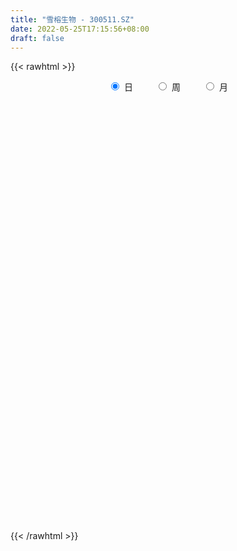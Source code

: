 ```yaml
---
title: "雪榕生物 - 300511.SZ"
date: 2022-05-25T17:15:56+08:00
draft: false
---
```

{{< rawhtml >}}
    <div style="text-align: center">
        <label style="padding: 1rem;"><input style="margin-right: .5rem" type="radio" name="period" value="D" checked onclick="period_change(this)">日</label>
        <label style="padding: 1rem;"><input style="margin-right: .5rem" type="radio" name="period" value="W" onclick="period_change(this)">周</label>
        <label style="padding: 1rem;"><input style="margin-right: .5rem" type="radio" name="period" value="M" onclick="period_change(this)">月</label>
    </div>
    <div id="chart" style="height: 700px;"></div> 
    <script type="text/javascript">
        const D_v = [52337.02,50237.15,37976.59,44105.05,48183.0,91021.62,56270.04,50397.91,55026.32,52101.55,56807.68,42021.41,59966.57,47450.3,45475.47,121445.11,72279.64,46124.0,41350.64,119183.31,88442.79,115223.0,77424.42,81793.3,76976.59,114224.34,169568.9,143324.99,143566.6,100910.47,79691.51,151048.76,86563.44,61925.25,66791.59,56561.8,109173.75,76303.4,60794.89,41302.2,80611.45,168809.55,104463.49,280305.01,155764.89,231753.25,392943.14,343213.12,231057.03,154449.56,175449.42,215106.99,144795.29,91405.45,91429.14,91650.28,351792.49,144865.39,103583.83,100974.8,97879.5,126583.24,91226.6,120146.3,159787.6,432576.89,272882.34,184218.5,126060.8,100866.43,78853.87,89069.6,71486.83,101091.0,67487.87,121343.49,80609.3,71752.02,50820.68,119607.05,84742.23,64985.0,168817.7,167848.0,98514.15,75879.36,81253.44,53378.8,143262.3,135442.17,66050.2,89398.7,73945.43,69590.65,61845.95,50709.11,45863.32,161149.28,209681.33,131651.74,96053.96,64115.15,160103.49,105502.4,116628.65,71877.2,69731.7,63117.65,247404.85,145472.75,131376.05,135578.92,163453.27,186501.8,229728.95,319893.88,370454.08,218494.8,186857.35,165157.24,142527.35,136182.25,124388.95,158692.09,120150.5,90552.47,144576.44,78513.25,93270.04,108899.87,78998.01,85967.89,82043.5,87325.1,81873.4,69742.25,79411.39,41191.35,61521.7,40797.6,41831.65,79365.2,117081.95,69969.27,77482.04,64727.15,94254.89,283208.64,212677.29,139303.24,132384.7,148859.9,167330.5,164919.76,124432.65,114529.89,156325.25,86638.79,229103.77,305324.61,320240.43,236280.56,153918.71,297615.9,779613.52,595755.67,423946.59,372591.3,426921.8,210145.46,224229.0,152077.8,101393.2,262967.05,94788.69,90311.86,86874.75,69801.15,92676.85,97233.24,75471.78,101868.75,60715.85,83161.24,56642.45,73461.25,59890.05,107588.43,81659.0,98223.41,135690.95,71035.7,64750.3,70504.45,134549.78,84451.7,87719.94,89473.85,115909.9,110496.95,81986.12,101397.95,79595.27,99162.25,85979.6,74522.75,248680.76,356807.7,239466.9,137625.9,99340.76,164837.9,120725.53,324627.28,214015.73,163363.37,178017.55,182155.35,146765.42,111727.8,317744.75,216799.9,232959.84,309408.63,239467.78,357927.95,342467.8,386340.88,317728.95,262374.2,202306.75,131460.35,186450.77,143966.0,105448.94,98058.4,101684.13,183606.7,159068.27,121143.95,91070.65,68399.05,175207.04,119706.35,79776.0,102136.15,85482.2,110465.25,110916.23,70596.64]
const D_histogram = [0.0,0.0025527066,-0.0010923548,-0.0014085441,-0.0111056548,-0.0006218293,0.0079229679,0.011595546,0.0177389503,0.0206013059,0.0173811,0.0104776558,0.0143671713,0.0113831549,0.0074123076,0.0202449673,0.0167256459,0.0158671197,0.0141324629,-0.0097906184,-0.036133746,-0.0778466445,-0.1013018649,-0.1201493737,-0.1195307567,-0.1103002031,-0.0799499228,-0.0543635895,-0.0227697519,-0.0107128369,0.0018927961,0.0192826459,0.0214848272,0.0165559683,0.0086545095,0.0031134246,0.0152895689,0.0104557923,-0.0009808498,-0.0063816271,-0.0083397554,0.0104886809,0.017722274,0.0447104499,0.0557603278,0.0784502298,0.1172784534,0.1256285252,0.1001115384,0.0838329289,0.0529472058,-0.0047408692,-0.0730023462,-0.105855662,-0.11391416,-0.1025587903,-0.147043423,-0.1638717838,-0.1653009449,-0.1610937492,-0.1468254108,-0.1221970316,-0.0984694945,-0.0807932291,-0.0497833126,0.0231714684,0.039405352,0.047864805,0.0438789004,0.0341159555,0.0332914623,0.0380367608,0.0370031741,0.0240210423,0.0201300059,-0.0021555261,-0.0150137384,-0.0142348784,-0.0119368935,0.0039835245,0.0141968565,0.0240944001,0.0466219614,0.0611005176,0.0651686266,0.0674552926,0.0594172967,0.0541284165,0.0583746308,0.0433527275,0.0265152544,0.0285073308,0.01979582,0.0149978873,0.0045739456,-0.0101166075,-0.014562873,0.0112905905,0.0381617297,0.0488588811,0.0474700154,0.0429377178,0.0321076681,0.0261211551,0.0336355907,0.0319108086,0.023774572,0.0132684412,0.033068069,0.0330970396,0.0264007815,0.0093983701,0.0193531438,0.0341510239,0.0517690795,0.0828767395,0.1174289312,0.1156850929,0.0948484112,0.0763225292,0.0670621575,0.0435201715,0.0185434312,0.0188233615,0.0061581581,-0.0075891426,-0.0353166137,-0.0485745654,-0.0621684139,-0.0732039597,-0.0723180132,-0.0651178749,-0.0675908593,-0.0771194317,-0.0699733833,-0.0551438363,-0.0501900126,-0.0432750992,-0.0468820507,-0.0421099045,-0.0347927957,-0.0204412388,-0.0030245456,0.005834548,0.0139576105,0.0135035868,0.0134102246,0.0275571337,0.0294035039,0.0303962713,0.0326472252,0.0291126113,0.0278142421,0.0355802957,0.032585134,0.0152696746,0.0153784977,0.0123278823,0.025935935,0.0377256688,0.0540534602,0.0339558913,0.0290180127,0.0382418845,0.1112927432,0.1277304027,0.1234856089,0.1081330546,0.0500006518,0.012022292,-0.0343347761,-0.0745006133,-0.1027669555,-0.1614258815,-0.1852754155,-0.2047798842,-0.1945446932,-0.1766114015,-0.1454561761,-0.1117826197,-0.0818701303,-0.0748417674,-0.0638474682,-0.0514363915,-0.0361179748,-0.0299088165,-0.0162647815,0.0051901778,0.01317357,0.0243900733,0.021673211,0.0211652129,0.0194673716,0.0260028663,0.036020636,0.0412320154,0.0385964408,0.0310927395,0.0055440413,-0.0197774164,-0.026991382,-0.0173108224,-0.0211216535,-0.047818779,-0.0484233194,-0.0395514184,0.0055176771,0.0587739443,0.0829653776,0.0855677565,0.0768597935,0.0747457437,0.0696851491,0.0852203579,0.0858525827,0.0794677947,0.0707529869,0.0666169419,0.0456322856,0.017635998,0.0281538528,0.0219909661,0.0184093934,0.0338223007,0.0321757501,0.0402712941,0.0571477092,0.0542621511,0.0160434036,-0.0532035818,-0.140699869,-0.2040946029,-0.2026458026,-0.1933535943,-0.1683427078,-0.1395124964,-0.1165016993,-0.0674466528,-0.033203346,-0.0150685775,-0.0009266958,0.0106114697,0.0332903504,0.0336075036,0.0313027147,0.032509432,0.037056093,0.047202424,0.0295865697,0.0266965892]
const D_fast = [0.0,0.0031908832,-0.0007272668,-0.0013955921,-0.0138691166,-0.0035407484,0.0069847907,0.0135562554,0.0241343972,0.0321470793,0.0332721483,0.0289881182,0.0364694265,0.0363311988,0.0342134284,0.05210733,0.05276942,0.0558776737,0.0576761327,0.0313053967,-0.0040711673,-0.0652457269,-0.1140264135,-0.1629112658,-0.192175338,-0.2105198351,-0.2001570356,-0.1881615996,-0.1622602,-0.1528814943,-0.1398026622,-0.1175921509,-0.1100187629,-0.1108086296,-0.1165464611,-0.1213091899,-0.1053106533,-0.1075304819,-0.1192123364,-0.1262085205,-0.1302515876,-0.1088009811,-0.0971368195,-0.0589710312,-0.0339810713,0.0083213882,0.0764692252,0.1162264282,0.115737326,0.1204169488,0.1027680271,0.0438947348,-0.0426173288,-0.10193456,-0.1384715981,-0.1527559259,-0.2340014144,-0.2917977211,-0.3345521185,-0.3706183601,-0.3930563743,-0.398977253,-0.3998670895,-0.4023891314,-0.383825043,-0.305077395,-0.2789921733,-0.2585665191,-0.2515826985,-0.2528166546,-0.2453182822,-0.2310637935,-0.2228465867,-0.2298234579,-0.2286819928,-0.2515064063,-0.2681180533,-0.2708979128,-0.2715841513,-0.2546678521,-0.240905306,-0.2249841624,-0.1908011108,-0.1610474251,-0.1406871595,-0.1215366703,-0.1147203421,-0.1064771181,-0.0876372461,-0.0918209675,-0.1020296271,-0.0929107179,-0.0966732738,-0.0977217347,-0.1070021899,-0.1242218949,-0.1323088786,-0.1036327675,-0.0672211959,-0.0443093243,-0.033830686,-0.0276285543,-0.0304316869,-0.0298879111,-0.0139645779,-0.0077116578,-0.0099042514,-0.0170932719,0.0109733731,0.0192766037,0.0191805409,0.004527722,0.0193207817,0.0426564177,0.0732167433,0.1250435881,0.1889530126,0.2161304475,0.2190058687,0.2195606189,0.2270657866,0.2144038435,0.194062961,0.1990487316,0.1879230678,0.1722784814,0.1357218569,0.1103202639,0.0811843119,0.0518477762,0.0346542194,0.025574889,0.0062041897,-0.0226042406,-0.032951538,-0.03190795,-0.0395016296,-0.043405491,-0.0587329551,-0.0644882851,-0.0658693751,-0.056628128,-0.0399675711,-0.0296498406,-0.0180373754,-0.0151155024,-0.0118563084,0.0091798841,0.0183771302,0.0269689655,0.0373817257,0.0411252646,0.0467804559,0.0634415835,0.0685927053,0.0550946645,0.0590481121,0.0590794672,0.0791715036,0.1003926547,0.1302338111,0.118625215,0.1209418396,0.1397261826,0.240600227,0.2889704872,0.3155970957,0.327277805,0.2816455652,0.2466727783,0.1917320161,0.1329410257,0.0789829445,-0.0200324517,-0.0902008397,-0.1609002794,-0.1993012617,-0.2255208203,-0.230729639,-0.2250017375,-0.2155567806,-0.2272388597,-0.2322064275,-0.2326544486,-0.2263655256,-0.2276335714,-0.2180557318,-0.1953032281,-0.1840264434,-0.1667124218,-0.1640109813,-0.1592276762,-0.1560586746,-0.1430224633,-0.1239995346,-0.1084801514,-0.1014666158,-0.1011971322,-0.1253598201,-0.1556256318,-0.1695874429,-0.164234589,-0.1733258335,-0.2119776537,-0.224688024,-0.2257039776,-0.1792554628,-0.1113057096,-0.0663729318,-0.0423786139,-0.0318716284,-0.0152992423,-0.0029385496,0.0339017487,0.0559971191,0.0694792798,0.0784527188,0.0909709092,0.0813943244,0.0578070362,0.0753633543,0.0746982091,0.0757189847,0.0995874672,0.1059848541,0.1241482216,0.155311564,0.1659915438,0.1317836471,0.0492357662,-0.0734354882,-0.1878538728,-0.2370665232,-0.2761127134,-0.2931875039,-0.2992354166,-0.3053500443,-0.273156661,-0.2472141907,-0.2328465666,-0.2189363588,-0.2047453259,-0.1737438576,-0.1650248285,-0.1595039388,-0.1501698634,-0.1363591792,-0.1144122422,-0.124631454,-0.1208472872]
const D_slow = [0.0,0.0006381766,0.0003650879,0.0000129519,-0.0027634618,-0.0029189191,-0.0009381771,0.0019607094,0.0063954469,0.0115457734,0.0158910484,0.0185104623,0.0221022552,0.0249480439,0.0268011208,0.0318623626,0.0360437741,0.040010554,0.0435436698,0.0410960152,0.0320625787,0.0126009176,-0.0127245487,-0.0427618921,-0.0726445813,-0.100219632,-0.1202071127,-0.1337980101,-0.1394904481,-0.1421686573,-0.1416954583,-0.1368747968,-0.13150359,-0.127364598,-0.1252009706,-0.1244226144,-0.1206002222,-0.1179862741,-0.1182314866,-0.1198268934,-0.1219118322,-0.119289662,-0.1148590935,-0.103681481,-0.0897413991,-0.0701288416,-0.0408092283,-0.009402097,0.0156257876,0.0365840199,0.0498208213,0.048635604,0.0303850174,0.0039211019,-0.0245574381,-0.0501971356,-0.0869579914,-0.1279259373,-0.1692511736,-0.2095246109,-0.2462309636,-0.2767802214,-0.3013975951,-0.3215959023,-0.3340417305,-0.3282488634,-0.3183975254,-0.3064313241,-0.295461599,-0.2869326101,-0.2786097445,-0.2691005543,-0.2598497608,-0.2538445002,-0.2488119987,-0.2493508803,-0.2531043149,-0.2566630344,-0.2596472578,-0.2586513767,-0.2551021626,-0.2490785625,-0.2374230722,-0.2221479428,-0.2058557861,-0.188991963,-0.1741376388,-0.1606055347,-0.1460118769,-0.1351736951,-0.1285448815,-0.1214180488,-0.1164690938,-0.1127196219,-0.1115761355,-0.1141052874,-0.1177460057,-0.114923358,-0.1053829256,-0.0931682053,-0.0813007015,-0.070566272,-0.062539355,-0.0560090662,-0.0476001686,-0.0396224664,-0.0336788234,-0.0303617131,-0.0220946959,-0.013820436,-0.0072202406,-0.0048706481,-0.0000323621,0.0085053939,0.0214476637,0.0421668486,0.0715240814,0.1004453546,0.1241574574,0.1432380897,0.1600036291,0.170883672,0.1755195298,0.1802253702,0.1817649097,0.179867624,0.1710384706,0.1588948293,0.1433527258,0.1250517359,0.1069722326,0.0906927639,0.073795049,0.0545151911,0.0370218453,0.0232358862,0.0106883831,-0.0001303917,-0.0118509044,-0.0223783805,-0.0310765795,-0.0361868892,-0.0369430256,-0.0354843886,-0.0319949859,-0.0286190892,-0.0252665331,-0.0183772496,-0.0110263737,-0.0034273058,0.0047345005,0.0120126533,0.0189662138,0.0278612878,0.0360075713,0.0398249899,0.0436696143,0.0467515849,0.0532355687,0.0626669859,0.0761803509,0.0846693237,0.0919238269,0.101484298,0.1293074838,0.1612400845,0.1921114867,0.2191447504,0.2316449133,0.2346504863,0.2260667923,0.207441639,0.1817499001,0.1413934297,0.0950745758,0.0438796048,-0.0047565685,-0.0489094189,-0.0852734629,-0.1132191178,-0.1336866504,-0.1523970922,-0.1683589593,-0.1812180571,-0.1902475508,-0.197724755,-0.2017909503,-0.2004934059,-0.1972000134,-0.1911024951,-0.1856841923,-0.1803928891,-0.1755260462,-0.1690253296,-0.1600201706,-0.1497121668,-0.1400630566,-0.1322898717,-0.1309038614,-0.1358482155,-0.142596061,-0.1469237666,-0.15220418,-0.1641588747,-0.1762647046,-0.1861525592,-0.1847731399,-0.1700796538,-0.1493383094,-0.1279463703,-0.1087314219,-0.090044986,-0.0726236987,-0.0513186092,-0.0298554636,-0.0099885149,0.0076997318,0.0243539673,0.0357620387,0.0401710382,0.0472095014,0.052707243,0.0573095913,0.0657651665,0.073809104,0.0838769275,0.0981638548,0.1117293926,0.1157402435,0.102439348,0.0672643808,0.0162407301,-0.0344207206,-0.0827591192,-0.1248447961,-0.1597229202,-0.188848345,-0.2057100082,-0.2140108447,-0.2177779891,-0.218009663,-0.2153567956,-0.207034208,-0.1986323321,-0.1908066534,-0.1826792954,-0.1734152722,-0.1616146662,-0.1542180238,-0.1475438765]
const D_data = [['2021-05-14', 8.68, 8.76, 8.66, 8.81],['2021-05-17', 8.78, 8.8, 8.68, 8.82],['2021-05-18', 8.76, 8.72, 8.69, 8.78],['2021-05-19', 8.73, 8.75, 8.7, 8.77],['2021-05-20', 8.77, 8.6, 8.58, 8.77],['2021-05-21', 8.59, 8.85, 8.58, 9.08],['2021-05-24', 8.85, 8.88, 8.73, 8.94],['2021-05-25', 8.79, 8.86, 8.75, 8.88],['2021-05-26', 8.87, 8.93, 8.8, 8.99],['2021-05-27', 9.04, 8.93, 8.91, 9.04],['2021-05-28', 8.93, 8.87, 8.83, 8.97],['2021-05-31', 8.86, 8.81, 8.75, 8.86],['2021-06-01', 8.81, 8.95, 8.81, 8.95],['2021-06-02', 8.96, 8.88, 8.87, 8.99],['2021-06-03', 8.94, 8.86, 8.84, 8.95],['2021-06-04', 8.84, 9.11, 8.82, 9.22],['2021-06-07', 9.1, 8.95, 8.91, 9.1],['2021-06-08', 8.97, 8.99, 8.88, 9.01],['2021-06-09', 8.94, 8.99, 8.93, 9.05],['2021-06-10', 8.99, 8.65, 8.61, 9.0],['2021-06-11', 8.68, 8.47, 8.47, 8.68],['2021-06-15', 8.3, 8.05, 7.9, 8.31],['2021-06-16', 8.04, 8.03, 7.96, 8.25],['2021-06-17', 8.03, 7.88, 7.84, 8.06],['2021-06-18', 7.89, 7.97, 7.73, 7.98],['2021-06-21', 7.93, 8.0, 7.88, 8.19],['2021-06-22', 8.0, 8.28, 7.95, 8.39],['2021-06-23', 8.28, 8.3, 8.06, 8.42],['2021-06-24', 8.26, 8.48, 8.16, 8.56],['2021-06-25', 8.44, 8.32, 8.27, 8.49],['2021-06-28', 8.33, 8.37, 8.29, 8.45],['2021-06-29', 8.36, 8.5, 8.2, 8.65],['2021-06-30', 8.49, 8.36, 8.28, 8.5],['2021-07-01', 8.37, 8.26, 8.21, 8.4],['2021-07-02', 8.21, 8.18, 8.1, 8.48],['2021-07-05', 8.13, 8.16, 8.03, 8.22],['2021-07-06', 8.2, 8.39, 8.08, 8.42],['2021-07-07', 8.27, 8.19, 8.16, 8.33],['2021-07-08', 8.19, 8.05, 8.04, 8.2],['2021-07-09', 8.01, 8.06, 7.99, 8.1],['2021-07-12', 8.1, 8.06, 8.04, 8.14],['2021-07-13', 8.05, 8.35, 7.92, 8.36],['2021-07-14', 8.28, 8.27, 8.24, 8.45],['2021-07-15', 8.29, 8.62, 8.02, 8.68],['2021-07-16', 8.49, 8.55, 8.43, 8.67],['2021-07-19', 8.53, 8.83, 8.26, 8.96],['2021-07-20', 8.82, 9.27, 8.73, 9.68],['2021-07-21', 8.98, 9.11, 8.85, 9.11],['2021-07-22', 8.99, 8.73, 8.69, 8.99],['2021-07-23', 8.66, 8.81, 8.62, 8.85],['2021-07-26', 8.73, 8.56, 8.53, 8.92],['2021-07-27', 8.51, 8.01, 7.99, 8.51],['2021-07-28', 7.99, 7.51, 7.43, 7.99],['2021-07-29', 7.58, 7.61, 7.54, 7.67],['2021-07-30', 7.58, 7.72, 7.43, 7.75],['2021-08-02', 7.7, 7.88, 7.65, 7.94],['2021-08-03', 7.32, 6.98, 6.82, 7.33],['2021-08-04', 6.88, 7.02, 6.85, 7.03],['2021-08-05', 7.0, 7.01, 6.93, 7.06],['2021-08-06', 7.04, 6.93, 6.86, 7.04],['2021-08-09', 6.88, 6.95, 6.88, 6.96],['2021-08-10', 6.95, 7.04, 6.89, 7.11],['2021-08-11', 7.05, 7.03, 6.97, 7.08],['2021-08-12', 7.03, 6.95, 6.93, 7.06],['2021-08-13', 6.94, 7.15, 6.89, 7.17],['2021-08-16', 7.13, 7.9, 7.08, 8.36],['2021-08-17', 7.75, 7.41, 7.38, 7.84],['2021-08-18', 7.41, 7.37, 7.29, 7.58],['2021-08-19', 7.32, 7.22, 7.15, 7.37],['2021-08-20', 7.2, 7.1, 7.0, 7.2],['2021-08-23', 7.12, 7.17, 7.09, 7.19],['2021-08-24', 7.17, 7.24, 7.13, 7.28],['2021-08-25', 7.23, 7.17, 7.11, 7.23],['2021-08-26', 7.15, 6.97, 6.97, 7.17],['2021-08-27', 6.95, 7.02, 6.92, 7.05],['2021-08-30', 6.95, 6.69, 6.63, 6.95],['2021-08-31', 6.69, 6.67, 6.58, 6.76],['2021-09-01', 6.65, 6.76, 6.61, 6.77],['2021-09-02', 6.76, 6.74, 6.67, 6.76],['2021-09-03', 6.7, 6.92, 6.7, 7.03],['2021-09-06', 6.89, 6.89, 6.8, 6.93],['2021-09-07', 6.87, 6.92, 6.85, 6.95],['2021-09-08', 6.92, 7.16, 6.9, 7.31],['2021-09-09', 7.15, 7.17, 7.15, 7.43],['2021-09-10', 7.15, 7.11, 7.07, 7.28],['2021-09-13', 7.08, 7.13, 6.93, 7.17],['2021-09-14', 7.12, 7.01, 6.98, 7.22],['2021-09-15', 7.04, 7.03, 6.94, 7.1],['2021-09-16', 7.05, 7.17, 7.03, 7.26],['2021-09-17', 7.18, 6.92, 6.84, 7.18],['2021-09-22', 6.79, 6.82, 6.78, 6.9],['2021-09-23', 6.85, 7.02, 6.83, 7.09],['2021-09-24', 7.02, 6.87, 6.84, 7.02],['2021-09-27', 6.95, 6.88, 6.8, 6.98],['2021-09-28', 6.88, 6.76, 6.67, 6.93],['2021-09-29', 6.71, 6.62, 6.62, 6.78],['2021-09-30', 6.68, 6.67, 6.63, 6.72],['2021-10-08', 6.69, 7.09, 6.69, 7.09],['2021-10-11', 7.08, 7.25, 6.99, 7.45],['2021-10-12', 7.15, 7.17, 7.08, 7.34],['2021-10-13', 7.29, 7.07, 6.96, 7.29],['2021-10-14', 7.11, 7.04, 6.96, 7.11],['2021-10-15', 7.04, 6.94, 6.92, 7.35],['2021-10-18', 6.79, 6.97, 6.61, 7.04],['2021-10-19', 6.97, 7.16, 6.85, 7.21],['2021-10-20', 7.12, 7.08, 7.04, 7.22],['2021-10-21', 7.1, 6.99, 6.98, 7.16],['2021-10-22', 7.04, 6.92, 6.9, 7.08],['2021-10-25', 7.04, 7.34, 7.04, 7.45],['2021-10-26', 7.31, 7.17, 7.16, 7.39],['2021-10-27', 7.14, 7.09, 6.91, 7.2],['2021-10-28', 7.09, 6.91, 6.75, 7.09],['2021-10-29', 6.82, 7.24, 6.81, 7.31],['2021-11-01', 7.24, 7.39, 7.2, 7.58],['2021-11-02', 7.39, 7.55, 7.37, 7.73],['2021-11-03', 7.51, 7.91, 7.45, 8.15],['2021-11-04', 7.88, 8.22, 7.8, 8.38],['2021-11-05', 8.1, 7.96, 7.88, 8.14],['2021-11-08', 7.9, 7.76, 7.69, 8.0],['2021-11-09', 7.7, 7.77, 7.67, 7.96],['2021-11-10', 7.71, 7.89, 7.64, 7.89],['2021-11-11', 7.88, 7.69, 7.66, 7.89],['2021-11-12', 7.64, 7.59, 7.54, 7.74],['2021-11-15', 7.6, 7.88, 7.59, 7.9],['2021-11-16', 7.86, 7.72, 7.68, 7.91],['2021-11-17', 7.69, 7.66, 7.52, 7.7],['2021-11-18', 7.7, 7.38, 7.38, 7.72],['2021-11-19', 7.37, 7.44, 7.26, 7.47],['2021-11-22', 7.47, 7.34, 7.29, 7.47],['2021-11-23', 7.36, 7.27, 7.23, 7.39],['2021-11-24', 7.24, 7.35, 7.22, 7.36],['2021-11-25', 7.36, 7.41, 7.26, 7.45],['2021-11-26', 7.37, 7.26, 7.23, 7.4],['2021-11-29', 7.2, 7.09, 7.06, 7.28],['2021-11-30', 7.1, 7.24, 7.09, 7.29],['2021-12-01', 7.26, 7.35, 7.2, 7.36],['2021-12-02', 7.39, 7.24, 7.23, 7.44],['2021-12-03', 7.23, 7.26, 7.23, 7.32],['2021-12-06', 7.26, 7.1, 7.09, 7.27],['2021-12-07', 7.12, 7.17, 7.05, 7.17],['2021-12-08', 7.19, 7.2, 7.14, 7.22],['2021-12-09', 7.2, 7.32, 7.18, 7.4],['2021-12-10', 7.32, 7.43, 7.3, 7.52],['2021-12-13', 7.46, 7.39, 7.35, 7.51],['2021-12-14', 7.42, 7.43, 7.3, 7.47],['2021-12-15', 7.45, 7.35, 7.32, 7.45],['2021-12-16', 7.36, 7.36, 7.35, 7.47],['2021-12-17', 7.4, 7.59, 7.3, 7.8],['2021-12-20', 7.58, 7.5, 7.47, 7.7],['2021-12-21', 7.45, 7.52, 7.4, 7.54],['2021-12-22', 7.54, 7.57, 7.52, 7.67],['2021-12-23', 7.54, 7.52, 7.52, 7.78],['2021-12-24', 7.5, 7.56, 7.48, 7.73],['2021-12-27', 7.6, 7.72, 7.6, 7.89],['2021-12-28', 7.65, 7.63, 7.55, 7.75],['2021-12-29', 7.56, 7.42, 7.4, 7.62],['2021-12-30', 7.4, 7.61, 7.4, 7.75],['2021-12-31', 7.65, 7.58, 7.54, 7.69],['2022-01-04', 7.68, 7.84, 7.59, 7.93],['2022-01-05', 8.0, 7.92, 7.84, 8.3],['2022-01-06', 8.21, 8.1, 7.91, 8.39],['2022-01-07', 7.95, 7.68, 7.67, 8.05],['2022-01-10', 7.61, 7.84, 7.58, 7.98],['2022-01-11', 8.1, 8.07, 8.0, 8.39],['2022-01-12', 8.03, 9.17, 7.91, 9.68],['2022-01-13', 9.09, 8.82, 8.77, 9.26],['2022-01-14', 8.92, 8.72, 8.63, 9.07],['2022-01-17', 8.87, 8.65, 8.47, 8.87],['2022-01-18', 8.52, 8.01, 7.98, 8.76],['2022-01-19', 7.88, 8.06, 7.83, 8.18],['2022-01-20', 7.99, 7.75, 7.72, 8.18],['2022-01-21', 7.71, 7.58, 7.56, 7.82],['2022-01-24', 7.52, 7.5, 7.42, 7.65],['2022-01-25', 7.28, 6.8, 6.77, 7.29],['2022-01-26', 6.8, 6.89, 6.74, 6.94],['2022-01-27', 6.86, 6.68, 6.66, 6.91],['2022-01-28', 6.75, 6.87, 6.7, 6.93],['2022-02-07', 6.95, 6.89, 6.78, 6.97],['2022-02-08', 6.95, 7.05, 6.91, 7.13],['2022-02-09', 7.05, 7.14, 7.01, 7.18],['2022-02-10', 7.11, 7.17, 7.07, 7.2],['2022-02-11', 7.15, 6.9, 6.88, 7.15],['2022-02-14', 6.88, 6.92, 6.84, 7.02],['2022-02-15', 6.99, 6.93, 6.88, 7.08],['2022-02-16', 6.97, 6.98, 6.92, 7.0],['2022-02-17', 6.92, 6.87, 6.85, 7.0],['2022-02-18', 6.82, 6.97, 6.8, 6.98],['2022-02-21', 6.99, 7.13, 6.98, 7.17],['2022-02-22', 7.08, 7.02, 6.96, 7.16],['2022-02-23', 7.13, 7.1, 6.99, 7.24],['2022-02-24', 7.03, 6.94, 6.87, 7.15],['2022-02-25', 6.96, 6.95, 6.92, 7.08],['2022-02-28', 6.97, 6.92, 6.81, 6.99],['2022-03-01', 6.92, 7.03, 6.91, 7.04],['2022-03-02', 7.02, 7.12, 6.97, 7.24],['2022-03-03', 7.1, 7.11, 7.05, 7.19],['2022-03-04', 7.18, 7.03, 6.99, 7.18],['2022-03-07', 7.02, 6.95, 6.89, 7.14],['2022-03-08', 6.94, 6.63, 6.63, 6.94],['2022-03-09', 6.65, 6.47, 6.15, 6.73],['2022-03-10', 6.58, 6.57, 6.51, 6.72],['2022-03-11', 6.52, 6.75, 6.44, 6.75],['2022-03-14', 6.66, 6.56, 6.54, 6.84],['2022-03-15', 6.55, 6.14, 6.12, 6.66],['2022-03-16', 6.21, 6.33, 6.05, 6.36],['2022-03-17', 6.36, 6.41, 6.33, 6.52],['2022-03-18', 6.38, 6.97, 6.37, 7.11],['2022-03-21', 6.9, 7.34, 6.8, 7.41],['2022-03-22', 7.15, 7.22, 7.07, 7.37],['2022-03-23', 7.11, 7.07, 7.02, 7.23],['2022-03-24', 7.0, 6.96, 6.92, 7.12],['2022-03-25', 6.96, 7.06, 6.92, 7.23],['2022-03-28', 7.2, 7.05, 6.98, 7.23],['2022-03-29', 7.0, 7.39, 6.99, 7.44],['2022-03-30', 7.26, 7.31, 7.14, 7.36],['2022-03-31', 7.26, 7.27, 7.21, 7.43],['2022-04-01', 7.32, 7.26, 7.21, 7.54],['2022-04-06', 7.04, 7.34, 6.95, 7.42],['2022-04-07', 7.31, 7.11, 7.07, 7.35],['2022-04-08', 7.19, 6.92, 6.9, 7.19],['2022-04-11', 6.9, 7.38, 6.88, 7.66],['2022-04-12', 7.25, 7.21, 7.03, 7.34],['2022-04-13', 7.18, 7.24, 7.04, 7.4],['2022-04-14', 7.24, 7.54, 7.06, 7.55],['2022-04-15', 7.5, 7.4, 7.25, 7.5],['2022-04-18', 7.49, 7.58, 7.46, 8.06],['2022-04-19', 7.61, 7.81, 7.5, 7.93],['2022-04-20', 7.71, 7.66, 7.56, 8.07],['2022-04-21', 7.52, 7.15, 7.09, 7.77],['2022-04-22', 7.06, 6.47, 6.41, 7.12],['2022-04-25', 6.32, 5.75, 5.73, 6.32],['2022-04-26', 5.81, 5.51, 5.45, 5.9],['2022-04-27', 5.5, 5.99, 5.37, 6.03],['2022-04-28', 5.98, 5.95, 5.87, 6.15],['2022-04-29', 6.01, 6.08, 5.99, 6.12],['2022-05-05', 6.08, 6.13, 6.02, 6.24],['2022-05-06', 6.0, 6.07, 5.91, 6.2],['2022-05-09', 6.02, 6.49, 6.02, 6.58],['2022-05-10', 6.43, 6.46, 6.35, 6.64],['2022-05-11', 6.38, 6.35, 6.34, 6.55],['2022-05-12', 6.31, 6.35, 6.24, 6.48],['2022-05-13', 6.36, 6.36, 6.27, 6.48],['2022-05-16', 6.48, 6.58, 6.36, 6.68],['2022-05-17', 6.57, 6.36, 6.31, 6.57],['2022-05-18', 6.31, 6.32, 6.27, 6.44],['2022-05-19', 6.25, 6.36, 6.2, 6.41],['2022-05-20', 6.35, 6.42, 6.32, 6.45],['2022-05-23', 6.4, 6.54, 6.38, 6.59],['2022-05-24', 6.51, 6.18, 6.18, 6.58],['2022-05-25', 6.2, 6.31, 6.18, 6.31]]
const W_v = [504732.3300000001,306144.94,277089.55,220577.56,128524.93,114301.92,150573.75,166359.02,320693.07,260692.18,109357.56,86397.58,93411.08,97375.51,51850.99,65201.19,56407.98,48884.15,41430.06,43051.23,37607.16,37632.7,70051.25,83906.93,39027.82,39630.27,33706.6,37582.25,57574.41,37771.94,12984.6,9093.99,28660.91,63254.9,280605.86,129727.0,106040.4,70763.88,171421.01,112536.3,229754.82,244284.16,570919.7000000001,645856.4,1198799.74,538363.0,283249.7,230881.42,365605.24,289176.89,295555.52,408574.12,411841.99,300926.64,195462.5,174501.74,206128.64,192175.15,431058.69,306640.01,207862.44,204364.9,155787.67,180930.79,204192.33,222969.85,263894.08,234079.97,321589.56,270702.46,210811.61,311312.48,192515.49,175493.52,150277.82,95721.64,164777.92,156996.98,167044.98,182960.84,395681.47,476309.68,372462.17,573950.38,476048.21,216924.0,276136.86,290108.97,341875.56,373258.59,291119.75,115888.39,430123.99,699534.59,769781.3300000001,441632.29,384335.15,448348.01,257045.72,260795.38,350767.18,282082.91,559413.9300000001,327316.88,394909.42,301056.5,191343.48,240743.22,265347.96,372765.87,233781.47,287436.77,341452.64,37798.15,171347.95,296421.79,230905.65,291742.44,207255.29,156583.91,148174.44,211506.98,181254.48,159198.66,196145.84,160299.36,281516.83,348192.55,952240.7999999999,266969.74,696765.35,1137258.5,655916.77,513226.16,572179.75,671443.3300000001,1435768.6699999999,1288676.9800000002,1121780.8400000001,854032.63,528436.41,736415.63,2146211.5099999998,1188728.9299999999,1048432.13,2025816.29,1620160.3599999999,1279430.3599999999,900478.9600000001,645454.51,473793.3,1894555.8799999999,1773818.3799999999,1918239.9399999999,1671114.7,1079336.5699999998,1183639.48,657943.17,760544.8299999998,994758.75,656457.75,719743.8999999999,387943.6,394449.88,285831.61,130269.5,560137.6900000001,382081.76,285509.45,251129.4,319659.58,286061.96,342888.83,522439.02,787902.7000000001,442704.35,523809.45,443561.75,627221.6700000002,460558.46,412443.1,504558.26,382970.5600000001,147534.62,315144.01,776699.4299999999,497102.03,386752.9,536576.01,467510.46,368932.41,271604.72,509877.03,340223.49,320794.46,105384.1,275375.16,271523.41,270603.5,316358.86,367380.3799999999,351417.3099999999,671595.2999999999,446020.55,344136.04,789954.39,1353416.1000000001,718186.29,792866.79,595623.24,1116604.96,407989.17,444132.54,584907.08,489216.0699999999,229394.33,228009.03,161149.28,661605.6699999999,426857.6,823285.84,1325073.51,755113.1399999999,592484.75,449179.31,359543.49,340598.1,589641.99,800555.63,646846.3400000001,1090949.3700000001,2250850.3899999997,1385965.3600000001,636335.55,437051.77,333870.84,494197.49,441976.17,499264.77,587940.63,998079.16,1000749.46,440648.57,1316380.9000000001,1666839.7799999998,769632.8100000001,199742.53,623288.62,562307.74,291978.12]
const W_histogram = [0.0,-0.057257208,-0.0591315309,-0.1064765449,-0.1454993438,-0.137687196,-0.0925808758,-0.0188499792,0.1249618242,0.2386198182,0.2821717123,0.3306379251,0.3608743413,0.2685637354,0.1818338683,0.1406799697,0.1238215722,0.0385214296,-0.0643798482,-0.1419035827,-0.1997719923,-0.252444824,-0.2399910371,-0.1655908708,-0.1166793849,-0.1278551285,-0.1262798542,-0.1255119224,-0.2198946907,-0.2742212634,-0.2797063861,-0.2533344991,-0.1872127346,-0.0680155776,0.0330058846,0.0529296475,0.0977326274,0.1362595584,0.1794609225,0.1199869063,0.0640643108,0.035208601,0.0413428997,0.0708367896,0.1071188079,0.0275105242,-0.0149174814,-0.1018424942,-0.2432157332,-0.2921391988,-0.3198299201,-0.2933136415,-0.3263466183,-0.3088021367,-0.3236859626,-0.2922321716,-0.2782005124,-0.2149590845,-0.1507387559,-0.0704909198,-0.0327958924,0.0113560876,0.025873903,-0.0515248147,-0.0834109428,-0.0947433295,-0.0696447939,-0.0480706297,0.0077660137,0.012686584,0.0204429839,0.0479541712,0.0481902702,0.0539532756,0.0590667013,0.0805755459,0.1036786041,0.1269461292,0.1457380512,0.148109818,0.189512005,0.240484114,0.2745657065,0.32084346,0.3746843189,0.3878013714,0.3646003831,0.3546697336,0.3453851887,0.3700157164,0.3387896677,0.2684982081,0.2443961897,0.2505702889,0.1605159157,0.0935150007,0.0015686886,-0.0569772535,-0.0857799805,-0.103577746,-0.1058357034,-0.1054670719,-0.0695991798,-0.061161637,-0.045930813,-0.0850567429,-0.106804107,-0.1050626982,-0.1127461946,-0.0826960895,-0.055921918,-0.065483623,-0.1133727655,-0.1395283974,-0.1397917824,-0.1714529622,-0.1628158707,-0.1688627967,-0.1728241674,-0.1879594109,-0.1839619934,-0.1584199532,-0.1278250943,-0.0928804496,-0.0506073839,-0.0170480672,0.0529231079,0.0958387863,0.1498524456,0.1472265108,0.1294641238,0.1794572842,0.1910310158,0.1488279501,0.1638620886,0.1650318028,0.2349252734,0.2496459985,0.2128733271,0.2137763573,0.1910510614,0.2003609588,0.2730308324,0.3267941658,0.300988156,0.3586405636,0.3732106211,0.3666297538,0.2656484897,0.2110955138,0.1263289816,0.1810026165,0.2845431453,0.4340342622,0.5688857934,0.5854787329,0.650381122,0.6286336251,0.5673949377,0.5305205066,0.3560637665,0.1427249895,-0.0469841427,-0.1520335676,-0.2283778306,-0.211714651,-0.2101609683,-0.3309819531,-0.4698012718,-0.5372763084,-0.5577932144,-0.569186091,-0.6000371321,-0.5362360572,-0.5486803539,-0.5799394153,-0.6087031205,-0.5618764181,-0.5720830507,-0.5960508946,-0.5869981614,-0.5752754705,-0.6297930258,-0.6138941045,-0.4513258955,-0.3295829602,-0.2315032836,-0.2189650896,-0.2085851201,-0.1738187483,-0.1472236521,-0.0934448848,-0.0661539973,-0.0523352541,-0.0897428027,-0.1117691863,-0.0937021308,-0.0625792221,-0.0292292776,0.0178747761,0.0149300823,-0.010329387,0.006017375,0.0163008223,0.0234840265,0.0672227531,0.1167496397,0.0808882093,0.0123478902,-0.0086542295,-0.0159704053,-0.0162031008,-0.013223233,0.0101512587,0.0208095271,0.0318258327,0.0328438691,0.0670339107,0.0836943718,0.0965998025,0.127952964,0.1944606561,0.2095116151,0.2050838612,0.1862973801,0.1705585154,0.1680151604,0.172854705,0.1695486841,0.1641149351,0.1623637753,0.222631134,0.1789812556,0.0995199257,0.0487764114,0.0211342615,0.0036288876,-0.0002317956,-0.0183116982,-0.0124055857,-0.0000431333,0.022738009,0.0163417963,0.0442863207,0.0022062123,-0.0471015605,-0.0739966321,-0.0661200203,-0.0513894578,-0.043867048]
const W_fast = [0.0,-0.07157151,-0.0882287157,-0.1621928658,-0.2375905007,-0.2642001519,-0.2422390507,-0.1732206489,0.0018316106,0.1751445591,0.2892393814,0.4203650753,0.5408200769,0.5156504049,0.4743790048,0.4683950987,0.4824920942,0.406822309,0.2878260692,0.1748264389,0.0670150313,-0.0487690064,-0.0963129788,-0.0633105301,-0.0435688905,-0.0867084163,-0.1167031055,-0.1473131542,-0.2966695953,-0.4195514838,-0.494963203,-0.5319249408,-0.5126063599,-0.4104130973,-0.301140164,-0.2679839893,-0.1987478525,-0.1261560319,-0.0380894371,-0.0675667268,-0.1074732446,-0.1275268042,-0.1110567805,-0.0638536932,-0.000791973,-0.0735226256,-0.1196800015,-0.2320656379,-0.4342428102,-0.5562010755,-0.6638492768,-0.7106614086,-0.82528104,-0.8849370926,-0.9807424091,-1.022346661,-1.07786513,-1.0683634731,-1.0418278335,-0.9792027274,-0.949706673,-0.9027156712,-0.88172938,-0.9720093014,-1.0247481652,-1.0597663842,-1.0520790472,-1.0425225404,-0.9847443936,-0.9766521772,-0.9637850313,-0.9242853013,-0.9120016347,-0.8927503104,-0.8728702094,-0.8312174783,-0.7821947691,-0.7271907117,-0.6719642769,-0.6325650556,-0.5437848674,-0.4326917299,-0.3299687108,-0.2034800922,-0.0559681536,0.0540992417,0.1220483492,0.2007851331,0.2778468854,0.3949813422,0.4484527105,0.4452858029,0.4822828319,0.5510995033,0.501174109,0.4575519442,0.3659978043,0.2932075488,0.2429598267,0.1992676247,0.1705507414,0.144552605,0.1630207021,0.1561678357,0.1599159564,0.0995258407,0.0510774499,0.0265531841,-0.0093168609,0.0000592218,0.0128529138,-0.013079697,-0.0893120308,-0.150349762,-0.1855610926,-0.260085513,-0.2921523892,-0.3404150143,-0.387582427,-0.4497075232,-0.491700604,-0.5057635521,-0.5071249668,-0.4954004345,-0.4657792147,-0.4364819148,-0.3532799628,-0.2864045877,-0.1949278171,-0.1607471243,-0.1461434803,-0.0512859988,0.0080454867,0.0030494086,0.0590490692,0.1014767341,0.2301015231,0.3072337477,0.3236794081,0.3780265277,0.4030639972,0.4624641343,0.6033917159,0.7388535908,0.7882946199,0.9356071685,1.0434798812,1.1285564524,1.0939873107,1.0922082132,1.0390239265,1.1389482154,1.3136245306,1.571624213,1.8486971925,2.0116598153,2.2391574849,2.3745683942,2.4551784412,2.5509341368,2.4654933384,2.2878358087,2.0863806409,1.943322824,1.8098841034,1.7736186203,1.7226320609,1.5190655878,1.2627959512,1.0610018375,0.9010366278,0.7473472285,0.5664869044,0.4962289651,0.3466145799,0.1703706647,-0.0105688206,-0.1042112229,-0.2574386181,-0.4304191856,-0.5681159928,-0.7002121695,-0.9121779812,-1.049752586,-1.0000158509,-0.9606686556,-0.9204648,-0.9626678783,-1.0044341889,-1.0131225042,-1.023333321,-0.9929157749,-0.9821633867,-0.981428457,-1.0412717064,-1.0912403865,-1.0965988638,-1.0811207606,-1.0550781354,-1.0035053877,-1.002717561,-1.030559377,-1.0127082712,-0.9983496184,-0.9852954075,-0.9247509926,-0.8460366961,-0.8616760742,-0.9271294208,-0.9502950978,-0.961603875,-0.9658873457,-0.9662132861,-0.9403009797,-0.9244403296,-0.9054675658,-0.8962385621,-0.8452900428,-0.8077059887,-0.7706506075,-0.707309205,-0.5921863488,-0.5247574861,-0.4779142746,-0.4501264107,-0.4232256465,-0.3837652114,-0.3357119906,-0.2966308405,-0.2610358557,-0.2221960716,-0.1062709294,-0.105175494,-0.1597568424,-0.1983062539,-0.2206648384,-0.2372629904,-0.2411816225,-0.2638394497,-0.2610347336,-0.2486830645,-0.2202174199,-0.2225281836,-0.183512079,-0.2250406343,-0.2861237972,-0.3315180269,-0.3401714201,-0.3382882221,-0.3417325743]
const W_slow = [0.0,-0.014314302,-0.0290971847,-0.055716321,-0.0920911569,-0.1265129559,-0.1496581749,-0.1543706697,-0.1231302136,-0.0634752591,0.007067669,0.0897271503,0.1799457356,0.2470866695,0.2925451365,0.327715129,0.358670522,0.3683008794,0.3522059174,0.3167300217,0.2667870236,0.2036758176,0.1436780583,0.1022803406,0.0731104944,0.0411467123,0.0095767487,-0.0218012319,-0.0767749045,-0.1453302204,-0.2152568169,-0.2785904417,-0.3253936253,-0.3423975197,-0.3341460486,-0.3209136367,-0.2964804799,-0.2624155903,-0.2175503597,-0.1875536331,-0.1715375554,-0.1627354052,-0.1523996802,-0.1346904828,-0.1079107808,-0.1010331498,-0.1047625201,-0.1302231437,-0.191027077,-0.2640618767,-0.3440193567,-0.4173477671,-0.4989344217,-0.5761349559,-0.6570564465,-0.7301144894,-0.7996646175,-0.8534043886,-0.8910890776,-0.9087118076,-0.9169107806,-0.9140717587,-0.907603283,-0.9204844867,-0.9413372224,-0.9650230548,-0.9824342532,-0.9944519107,-0.9925104073,-0.9893387613,-0.9842280153,-0.9722394725,-0.9601919049,-0.946703586,-0.9319369107,-0.9117930242,-0.8858733732,-0.8541368409,-0.8177023281,-0.7806748736,-0.7332968724,-0.6731758439,-0.6045344173,-0.5243235522,-0.4306524725,-0.3337021297,-0.2425520339,-0.1538846005,-0.0675383033,0.0249656258,0.1096630427,0.1767875948,0.2378866422,0.3005292144,0.3406581933,0.3640369435,0.3644291157,0.3501848023,0.3287398072,0.3028453707,0.2763864448,0.2500196769,0.2326198819,0.2173294727,0.2058467694,0.1845825837,0.1578815569,0.1316158824,0.1034293337,0.0827553113,0.0687748318,0.0524039261,0.0240607347,-0.0108213646,-0.0457693102,-0.0886325508,-0.1293365185,-0.1715522177,-0.2147582595,-0.2617481122,-0.3077386106,-0.3473435989,-0.3792998725,-0.4025199849,-0.4151718309,-0.4194338476,-0.4062030707,-0.3822433741,-0.3447802627,-0.307973635,-0.2756076041,-0.230743283,-0.1829855291,-0.1457785415,-0.1048130194,-0.0635550687,-0.0048237503,0.0575877493,0.1108060811,0.1642501704,0.2120129357,0.2621031754,0.3303608835,0.412059425,0.487306464,0.5769666049,0.6702692601,0.7619266986,0.828338821,0.8811126995,0.9126949449,0.957945599,1.0290813853,1.1375899508,1.2798113992,1.4261810824,1.5887763629,1.7459347692,1.8877835036,2.0204136302,2.1094295719,2.1451108192,2.1333647836,2.0953563917,2.038261934,1.9853332713,1.9327930292,1.8500475409,1.732597223,1.5982781459,1.4588298423,1.3165333195,1.1665240365,1.0324650222,0.8952949337,0.7503100799,0.5981342998,0.4576651953,0.3146444326,0.165631709,0.0188821686,-0.124936699,-0.2823849554,-0.4358584816,-0.5486899554,-0.6310856955,-0.6889615164,-0.7437027888,-0.7958490688,-0.8393037559,-0.8761096689,-0.8994708901,-0.9160093894,-0.929093203,-0.9515289036,-0.9794712002,-1.0028967329,-1.0185415385,-1.0258488578,-1.0213801638,-1.0176476433,-1.02022999,-1.0187256462,-1.0146504407,-1.008779434,-0.9919737457,-0.9627863358,-0.9425642835,-0.939477311,-0.9416408683,-0.9456334697,-0.9496842449,-0.9529900531,-0.9504522384,-0.9452498567,-0.9372933985,-0.9290824312,-0.9123239535,-0.8914003606,-0.8672504099,-0.8352621689,-0.7866470049,-0.7342691011,-0.6829981358,-0.6364237908,-0.593784162,-0.5517803718,-0.5085666956,-0.4661795246,-0.4251507908,-0.384559847,-0.3289020635,-0.2841567496,-0.2592767681,-0.2470826653,-0.2417990999,-0.240891878,-0.2409498269,-0.2455277515,-0.2486291479,-0.2486399312,-0.242955429,-0.2388699799,-0.2277983997,-0.2272468466,-0.2390222368,-0.2575213948,-0.2740513998,-0.2868987643,-0.2978655263]
const W_data = [['2017-07-14', 11.3602, 11.6122, 11.1132, 12.3984],['2017-07-21', 11.6172, 10.715, 9.833, 11.6172],['2017-07-28', 10.6344, 11.1989, 10.1455, 11.2896],['2017-08-04', 11.1535, 10.4227, 10.4177, 11.4156],['2017-08-11', 10.4227, 10.1808, 10.1556, 10.8864],['2017-08-18', 10.2312, 10.5538, 10.1909, 10.962],['2017-08-25', 10.5689, 11.0527, 10.4933, 11.3854],['2017-09-01', 10.9973, 11.6676, 10.9721, 12.1918],['2017-09-08', 11.6726, 13.1594, 11.3551, 13.4366],['2017-09-15', 13.0284, 13.613, 12.7512, 14.1523],['2017-09-22', 13.613, 13.3661, 13.109, 13.7743],['2017-09-29', 13.3308, 13.9306, 13.109, 14.1574],['2017-10-13', 14.0666, 14.2128, 13.9255, 14.616],['2017-10-20', 14.0364, 12.7915, 12.5798, 14.3539],['2017-10-27', 12.8923, 12.595, 12.4538, 12.9226],['2017-11-03', 12.6706, 12.9931, 12.1212, 13.3358],['2017-11-10', 13.099, 13.2955, 12.6151, 13.356],['2017-11-17', 13.2955, 12.2774, 12.1514, 13.487],['2017-11-24', 12.1464, 11.587, 11.3904, 12.5496],['2017-12-01', 11.587, 11.3803, 11.0326, 11.587],['2017-12-08', 11.3904, 11.1636, 10.5336, 11.4509],['2017-12-15', 11.1636, 10.7806, 10.584, 11.3803],['2017-12-22', 10.831, 11.3148, 10.7201, 11.844],['2017-12-29', 11.1182, 12.1817, 11.1182, 12.4438],['2018-01-05', 12.1666, 12.096, 11.8037, 12.5647],['2018-01-12', 12.1968, 11.3551, 11.2896, 12.1968],['2018-01-19', 11.3954, 11.3904, 11.1384, 11.718],['2018-01-26', 11.5416, 11.2846, 11.1636, 11.718],['2018-02-02', 11.3148, 9.6919, 9.324, 11.4811],['2018-02-09', 9.6667, 9.576, 9.072, 9.8935],['2018-02-14', 9.5407, 9.7776, 9.5407, 10.0548],['2018-02-23', 9.8028, 9.9842, 9.7826, 10.075],['2018-03-02', 10.0044, 10.5134, 9.9036, 10.5437],['2018-03-09', 10.4378, 11.5315, 10.4378, 11.7734],['2018-03-16', 11.5315, 11.839, 11.5315, 13.4165],['2018-03-23', 11.9448, 11.1384, 11.088, 12.0355],['2018-03-30', 11.0124, 11.6424, 10.6848, 11.7382],['2018-04-04', 11.7583, 11.844, 11.5063, 12.0305],['2018-04-13', 11.7684, 12.217, 11.7684, 12.7915],['2018-04-20', 12.3178, 10.9771, 10.9519, 12.348],['2018-04-27', 10.9589, 10.7567, 10.6797, 11.6716],['2018-05-04', 10.6989, 10.8819, 10.6989, 11.7004],['2018-05-11', 10.6797, 11.2671, 10.2367, 11.816],['2018-05-18', 11.1901, 11.6812, 10.6026, 12.3745],['2018-05-25', 11.3827, 11.999, 11.2767, 12.8464],['2018-06-01', 12.0182, 10.4678, 10.2752, 12.0375],['2018-06-08', 10.4774, 10.593, 10.3619, 11.0456],['2018-06-15', 10.5545, 9.6204, 9.4759, 10.6797],['2018-06-22', 9.6107, 8.1566, 7.8099, 9.8033],['2018-06-29', 8.2048, 8.5514, 8.0892, 8.6188],['2018-07-06', 8.5611, 8.3203, 7.9062, 8.6092],['2018-07-13', 8.3107, 8.6959, 8.2048, 8.9077],['2018-07-20', 8.2722, 7.6173, 7.4536, 8.2722],['2018-07-27', 7.6077, 7.8773, 7.4729, 8.3011],['2018-08-03', 7.8196, 7.1358, 6.9336, 7.9062],['2018-08-10', 7.0877, 7.4151, 7.0299, 7.4632],['2018-08-17', 7.3381, 6.9817, 6.9432, 7.444],['2018-08-24', 7.001, 7.4921, 6.9529, 7.887],['2018-08-31', 7.521, 7.5788, 7.521, 8.2336],['2018-09-07', 7.6366, 7.9544, 7.5307, 8.2625],['2018-09-14', 7.9351, 7.5692, 7.5018, 7.9544],['2018-09-21', 7.6559, 7.7329, 7.184, 7.8388],['2018-09-28', 7.7618, 7.4055, 7.3862, 7.7618],['2018-10-12', 7.2706, 5.9417, 5.7491, 7.2706],['2018-10-19', 5.9706, 6.0284, 5.4409, 6.0573],['2018-10-26', 6.0284, 5.961, 5.6624, 6.3365],['2018-11-02', 5.9032, 6.2499, 5.8839, 6.2595],['2018-11-09', 6.221, 6.1439, 6.1343, 6.4039],['2018-11-16', 6.115, 6.6254, 6.0862, 6.818],['2018-11-23', 6.5869, 6.0187, 5.9321, 6.6928],['2018-11-30', 6.0091, 5.961, 5.7395, 6.1536],['2018-12-07', 6.0573, 6.1921, 6.0284, 6.4617],['2018-12-14', 6.1343, 5.8261, 5.8069, 6.1728],['2018-12-21', 5.8454, 5.8165, 5.7298, 6.0187],['2018-12-28', 5.8261, 5.7491, 5.6335, 5.9706],['2019-01-04', 5.7395, 5.9513, 5.6432, 5.961],['2019-01-11', 5.9706, 6.038, 5.9513, 6.1247],['2019-01-18', 6.0476, 6.1343, 5.9995, 6.221],['2019-01-25', 6.1536, 6.1825, 6.0669, 6.3654],['2019-02-01', 6.1343, 6.038, 5.7876, 6.2306],['2019-02-15', 6.0284, 6.6736, 5.9706, 7.001],['2019-02-22', 6.7699, 7.1166, 6.5965, 7.1551],['2019-03-01', 7.1166, 7.2514, 7.0203, 7.5114],['2019-03-08', 7.2321, 7.781, 7.2225, 8.2914],['2019-03-15', 7.7714, 8.3588, 7.7714, 9.0907],['2019-03-22', 8.3588, 8.2818, 8.0988, 8.6092],['2019-03-29', 8.2048, 8.0603, 7.704, 8.3011],['2019-04-04', 8.0603, 8.3974, 8.0122, 8.4455],['2019-04-12', 8.407, 8.6188, 8.3011, 8.9559],['2019-04-19', 8.6863, 9.37, 8.6188, 9.8033],['2019-04-26', 9.4181, 8.9463, 8.8403, 9.707],['2019-04-30', 8.9944, 8.4455, 8.3492, 9.0522],['2019-05-10', 8.0507, 9.004, 8.0122, 9.3892],['2019-05-17', 8.8885, 9.5722, 8.3107, 10.0537],['2019-05-24', 9.5626, 8.3492, 8.3107, 9.8996],['2019-05-31', 8.3492, 8.3643, 8.2472, 9.004],['2019-06-06', 8.3936, 7.7104, 7.6226, 8.579],['2019-06-14', 7.4762, 7.7494, 7.4762, 8.3253],['2019-06-21', 7.7494, 7.8763, 7.525, 8.0032],['2019-06-28', 7.9056, 7.8568, 7.8275, 8.1008],['2019-07-05', 7.9446, 7.9544, 7.8373, 8.1789],['2019-07-12', 7.9154, 7.9349, 7.5445, 8.0227],['2019-07-19', 8.257, 8.4424, 8.013, 8.6278],['2019-07-26', 8.5107, 8.1984, 8.013, 8.5107],['2019-08-02', 8.257, 8.335, 8.013, 8.4424],['2019-08-09', 8.2667, 7.564, 7.4762, 8.3058],['2019-08-16', 7.525, 7.564, 7.3395, 7.6714],['2019-08-23', 7.5445, 7.7397, 7.5445, 7.8763],['2019-08-30', 7.5347, 7.5347, 7.5152, 7.9349],['2019-09-06', 7.5738, 8.0032, 7.5542, 8.2277],['2019-09-12', 8.052, 8.0715, 7.9446, 8.2472],['2019-09-20', 8.0813, 7.6226, 7.5445, 8.1106],['2019-09-27', 7.5542, 6.9198, 6.832, 7.5542],['2019-09-30', 6.9589, 6.8906, 6.8808, 7.0272],['2019-10-11', 6.9198, 7.0272, 6.8613, 7.0858],['2019-10-18', 7.076, 6.4123, 6.3538, 7.1443],['2019-10-25', 6.4416, 6.7051, 6.3342, 6.7539],['2019-11-01', 6.627, 6.3733, 6.1098, 6.793],['2019-11-08', 6.305, 6.2074, 6.1195, 6.383],['2019-11-15', 6.1586, 5.8365, 5.8267, 6.2269],['2019-11-22', 5.8365, 5.856, 5.7096, 6.0317],['2019-11-29', 5.9146, 6.0219, 5.8658, 6.1878],['2019-12-06', 6.0414, 6.0707, 5.9146, 6.1586],['2019-12-13', 6.0512, 6.1586, 6.0024, 6.1878],['2019-12-20', 6.3147, 6.344, 6.1878, 6.4709],['2019-12-27', 6.3635, 6.3538, 6.1781, 6.4611],['2020-01-03', 6.3342, 7.0467, 6.2659, 7.1248],['2020-01-10', 6.9784, 7.0174, 6.7149, 7.1248],['2020-01-17', 6.9979, 7.4664, 6.9979, 8.1008],['2020-01-23', 7.4566, 6.9686, 6.832, 7.5054],['2020-02-07', 6.2757, 6.793, 6.2757, 7.1736],['2020-02-14', 6.8125, 7.8178, 6.7637, 8.1886],['2020-02-21', 7.7982, 7.6226, 7.4469, 8.1008],['2020-02-28', 7.5738, 6.9784, 6.9686, 7.7397],['2020-03-06', 7.115, 7.7299, 7.115, 8.091],['2020-03-13', 7.564, 7.7202, 7.0077, 7.9446],['2020-03-20', 7.7397, 8.9304, 7.2029, 9.1256],['2020-03-27', 8.5888, 8.6669, 7.9154, 9.4574],['2020-04-03', 8.5302, 8.1594, 7.9349, 9.0963],['2020-04-10', 8.1594, 8.7254, 8.1398, 9.3403],['2020-04-17', 8.6278, 8.5595, 8.3838, 8.8718],['2020-04-24', 8.5107, 9.1158, 8.3155, 9.3696],['2020-04-30', 9.0182, 10.3651, 8.8816, 11.6144],['2020-05-08', 9.9942, 10.7653, 9.8771, 11.1459],['2020-05-15', 10.6189, 10.1602, 10.0333, 10.9214],['2020-05-22', 10.1992, 11.6339, 10.0626, 12.2098],['2020-05-29', 11.4973, 11.673, 11.224, 12.6294],['2020-06-05', 11.6534, 11.8291, 11.4387, 12.4733],['2020-06-12', 11.6534, 10.7214, 10.5538, 11.6534],['2020-06-19', 10.8003, 11.1949, 10.7313, 11.3132],['2020-06-24', 11.3724, 10.7017, 10.6623, 11.4711],['2020-07-03', 10.7017, 12.6251, 10.7017, 13.207],['2020-07-10', 12.8223, 13.9961, 12.5462, 14.4399],['2020-07-17', 14.1243, 15.7024, 14.1243, 16.9156],['2020-07-24', 16.0181, 16.8663, 15.4164, 18.6614],['2020-07-31', 17.0241, 16.452, 15.6334, 17.537],['2020-08-07', 16.6493, 17.9907, 16.3633, 19.4308],['2020-08-14', 17.9414, 17.7737, 16.4718, 18.2472],['2020-08-21', 17.9513, 17.7935, 17.2707, 19.3617],['2020-08-28', 18.1091, 18.5529, 17.1523, 20.2987],['2020-09-04', 18.4642, 16.9058, 16.3929, 18.5135],['2020-09-11', 16.9255, 15.8701, 14.795, 18.2472],['2020-09-18', 15.7813, 15.4164, 15.0514, 16.4718],['2020-09-25', 15.4558, 15.8997, 14.943, 16.5211],['2020-09-30', 15.88, 15.9096, 15.1895, 16.3731],['2020-10-09', 16.2942, 17.0241, 16.0476, 17.2608],['2020-10-16', 17.0636, 16.9945, 16.7973, 17.8329],['2020-10-23', 17.0143, 15.1895, 15.0613, 17.2312],['2020-10-30', 15.1599, 14.1933, 14.1736, 15.3769],['2020-11-06', 14.1835, 14.361, 13.9073, 14.9232],['2020-11-13', 14.4301, 14.4892, 14.3216, 15.1895],['2020-11-20', 14.5977, 14.2624, 13.7298, 14.6964],['2020-11-27', 14.2821, 13.6114, 13.0196, 14.5188],['2020-12-04', 13.7593, 14.5879, 13.2662, 15.0416],['2020-12-11', 14.3413, 13.4733, 13.1873, 15.663],['2020-12-18', 13.5522, 12.7829, 12.7237, 14.0059],['2020-12-25', 12.7829, 12.27, 11.984, 13.5621],['2020-12-31', 12.3883, 12.8717, 12.2305, 13.0196],['2021-01-08', 12.8421, 11.8557, 11.5796, 13.1281],['2021-01-15', 11.8163, 11.1554, 10.8595, 11.8952],['2021-01-22', 11.0667, 11.0667, 11.0075, 11.3724],['2021-01-29', 11.0765, 10.682, 10.3466, 11.3034],['2021-02-05', 10.5143, 9.2222, 9.2124, 10.5143],['2021-02-10', 9.2124, 9.4491, 9.1137, 9.5576],['2021-02-19', 9.5378, 11.2738, 9.528, 11.3428],['2021-02-26', 11.6585, 11.1357, 10.6031, 11.7768],['2021-03-05', 11.0469, 11.116, 10.8497, 11.5401],['2021-03-12', 11.1949, 10.0606, 9.9127, 11.3626],['2021-03-19', 10.0606, 9.814, 9.6562, 10.4157],['2021-03-26', 9.814, 9.9718, 9.4885, 10.2875],['2021-04-02', 9.745, 9.7844, 9.4885, 9.9916],['2021-04-09', 9.7943, 10.1198, 9.7351, 10.1888],['2021-04-16', 9.9127, 9.814, 9.4984, 10.3861],['2021-04-23', 9.814, 9.5773, 9.528, 10.0507],['2021-04-30', 9.5773, 8.6797, 8.5811, 9.6759],['2021-05-07', 8.7488, 8.4923, 8.4825, 8.8277],['2021-05-14', 8.4923, 8.76, 8.4529, 8.81],['2021-05-21', 8.78, 8.85, 8.58, 9.08],['2021-05-28', 8.85, 8.87, 8.73, 9.04],['2021-06-04', 8.86, 9.11, 8.75, 9.22],['2021-06-11', 9.1, 8.47, 8.47, 9.1],['2021-06-18', 8.3, 7.97, 7.73, 8.31],['2021-06-25', 7.93, 8.32, 7.88, 8.56],['2021-07-02', 8.33, 8.18, 8.1, 8.65],['2021-07-09', 8.13, 8.06, 7.99, 8.42],['2021-07-16', 8.1, 8.55, 7.92, 8.68],['2021-07-23', 8.53, 8.81, 8.26, 9.68],['2021-07-30', 8.73, 7.72, 7.43, 8.92],['2021-08-06', 7.7, 6.93, 6.82, 7.94],['2021-08-13', 6.88, 7.15, 6.88, 7.17],['2021-08-20', 7.13, 7.1, 7.0, 8.36],['2021-08-27', 7.12, 7.02, 6.92, 7.28],['2021-09-03', 6.95, 6.92, 6.58, 7.03],['2021-09-10', 6.89, 7.11, 6.8, 7.43],['2021-09-17', 7.08, 6.92, 6.84, 7.26],['2021-09-24', 6.79, 6.87, 6.78, 7.09],['2021-09-30', 6.95, 6.67, 6.62, 6.98],['2021-10-08', 6.69, 7.09, 6.69, 7.09],['2021-10-15', 7.08, 6.94, 6.92, 7.45],['2021-10-22', 6.79, 6.92, 6.61, 7.22],['2021-10-29', 7.04, 7.24, 6.75, 7.45],['2021-11-05', 7.24, 7.96, 7.2, 8.38],['2021-11-12', 7.9, 7.59, 7.54, 8.0],['2021-11-19', 7.6, 7.44, 7.26, 7.91],['2021-11-26', 7.47, 7.26, 7.22, 7.47],['2021-12-03', 7.2, 7.26, 7.06, 7.44],['2021-12-10', 7.26, 7.43, 7.05, 7.52],['2021-12-17', 7.46, 7.59, 7.3, 7.8],['2021-12-24', 7.58, 7.56, 7.4, 7.78],['2021-12-31', 7.6, 7.58, 7.4, 7.89],['2022-01-07', 7.68, 7.68, 7.59, 8.39],['2022-01-14', 7.61, 8.72, 7.58, 9.68],['2022-01-21', 8.87, 7.58, 7.56, 8.87],['2022-01-28', 7.52, 6.87, 6.66, 7.65],['2022-02-11', 6.95, 6.9, 6.78, 7.2],['2022-02-18', 6.88, 6.97, 6.8, 7.08],['2022-02-25', 6.99, 6.95, 6.87, 7.24],['2022-03-04', 6.97, 7.03, 6.81, 7.24],['2022-03-11', 7.02, 6.75, 6.15, 7.14],['2022-03-18', 6.66, 6.97, 6.05, 7.11],['2022-03-25', 6.9, 7.06, 6.8, 7.41],['2022-04-01', 7.2, 7.26, 6.98, 7.54],['2022-04-08', 7.04, 6.92, 6.9, 7.42],['2022-04-15', 6.9, 7.4, 6.88, 7.66],['2022-04-22', 7.49, 6.47, 6.41, 8.07],['2022-04-29', 6.32, 6.08, 5.37, 6.32],['2022-05-06', 6.08, 6.07, 5.91, 6.24],['2022-05-13', 6.02, 6.36, 6.02, 6.64],['2022-05-20', 6.48, 6.42, 6.2, 6.68],['2022-05-27', 6.4, 6.31, 6.18, 6.59]]
const M_v = [1436708.23,1846345.05,1056002.49,726995.99,411909.47,444904.64,886683.33,281189.5999999999,194157.51,304053.61,520465.5299999999,149945.3,348057.92,471604.58,1246315.8400000003,667617.3799999999,828898.6100000002,263726.05,226829.47,236254.71,176633.35,108681.3,590346.2999999998,584476.01,3121326.2500000005,1245809.9999999998,1483495.98,1132729.0099999998,874655.02,753262.39,1155908.26,829599.3099999999,718662.51,1246137.79,1590214.8299999998,1412251.2600000002,2341072.1999999997,1350524.26,1759671.76,1153309.7200000002,1273234.8999999999,936927.52,777010.9300000001,808341.3,1737476.96,3003166.7800000003,4464901.5,4890044.25,5883137.7100000009,4192021.75,7444200.8500000015,3794456.0899999999,2246856.8799999994,1357998.3999999999,1273786.45,2646370.5899999999,2004781.4900000002,1622348.6200000001,2144208.3999999999,1555165.1099999999,964907.5800000002,1982034.1500000001,3334409.6600000006,3115036.9500000011,1773706.2599999998,2072898.3899999999,3291049.2100000004,2567987.0500000003,5364100.6699999999,1329870.3999999999,3285242.3399999994,4371519.6100000003,1677317.0099999998]
const M_histogram = [0.0,0.1793276353,0.1935681743,0.177418623,-0.0049915635,-0.0754975879,-0.0318803514,-0.2549977458,-0.5711506404,-0.6857830685,-0.7890002095,-0.884260659,-1.0205637498,-1.0310430035,-0.8822397022,-0.7243130586,-0.4125764564,-0.2649342741,-0.2311336905,-0.1190860854,-0.1083355241,-0.1163628874,-0.0119611614,0.0150605557,0.048654438,-0.056241408,-0.1525789166,-0.1982172014,-0.2092276018,-0.2718465833,-0.2842426056,-0.2706268561,-0.2156027832,-0.0688031251,0.1040111129,0.2524936607,0.3476018333,0.376272529,0.4151285133,0.393229485,0.3347529516,0.2544019873,0.1932460126,0.1973407811,0.2273419516,0.2490707386,0.3978228,0.5645365258,0.7343584123,0.8747350164,1.1669884308,1.367765847,1.3156595118,1.1035134151,0.8619877453,0.622814486,0.2936279694,0.0933057632,-0.1198150976,-0.3364432749,-0.4529981091,-0.5367198294,-0.6063756222,-0.6883468819,-0.70516274,-0.6422756626,-0.5676411661,-0.4665643038,-0.4201576476,-0.3609908823,-0.2769598771,-0.2793974467,-0.2446461766]
const M_fast = [0.0,0.2241595442,0.2867921267,0.3149972312,0.1313391538,0.0419587324,0.0776058811,-0.2092609498,-0.6682015045,-0.9542796997,-1.2547468931,-1.5710725074,-1.9625165356,-2.2307565402,-2.3025131644,-2.3256647855,-2.1170722973,-2.0356636836,-2.0596465226,-1.9773704389,-1.9937037586,-2.0308218438,-1.929410408,-1.898623552,-1.8528660602,-1.9718222583,-2.106304496,-2.2014970811,-2.264814382,-2.3953950093,-2.478851683,-2.5328926476,-2.5317692705,-2.4021703937,-2.2033533774,-1.9917474145,-1.8097387836,-1.6869999555,-1.5443618429,-1.4679535,-1.4427417955,-1.459492263,-1.4723367345,-1.4189067707,-1.3320701123,-1.2480736407,-0.9998658793,-0.6920180221,-0.3386065325,0.0204538258,0.6044543478,1.1471732257,1.4239817686,1.4877140256,1.4616852921,1.3782156544,1.1224361301,0.9454403647,0.7023657294,0.4016267334,0.171822372,-0.0460793057,-0.2673290041,-0.5213869842,-0.7144935273,-0.8121753656,-0.8794511606,-0.8950153743,-0.95364813,-0.9847290853,-0.9699380493,-1.0422249806,-1.0686352547]
const M_slow = [0.0,0.0448319088,0.0932239524,0.1375786082,0.1363307173,0.1174563203,0.1094862325,0.045736796,-0.0970508641,-0.2684966312,-0.4657466836,-0.6868118484,-0.9419527858,-1.1997135367,-1.4202734622,-1.6013517269,-1.704495841,-1.7707294095,-1.8285128321,-1.8582843535,-1.8853682345,-1.9144589564,-1.9174492467,-1.9136841078,-1.9015204983,-1.9155808503,-1.9537255794,-2.0032798797,-2.0555867802,-2.123548426,-2.1946090774,-2.2622657914,-2.3161664873,-2.3333672685,-2.3073644903,-2.2442410751,-2.1573406168,-2.0632724846,-1.9594903562,-1.861182985,-1.7774947471,-1.7138942503,-1.6655827471,-1.6162475518,-1.5594120639,-1.4971443793,-1.3976886793,-1.2565545478,-1.0729649448,-0.8542811907,-0.562534083,-0.2205926212,0.1083222567,0.3842006105,0.5996975468,0.7554011683,0.8288081607,0.8521346015,0.8221808271,0.7380700083,0.6248204811,0.4906405237,0.3390466182,0.1669598977,-0.0093307873,-0.169899703,-0.3118099945,-0.4284510704,-0.5334904824,-0.6237382029,-0.6929781722,-0.7628275339,-0.8239890781]
const M_data = [['2016-05-31', 7.4, 19.4, 7.4, 20.0],['2016-06-30', 19.43, 22.21, 17.1667, 25.0633],['2016-07-29', 22.4333, 20.8256, 20.1937, 26.1633],['2016-08-31', 20.5582, 20.605, 19.3913, 23.0657],['2016-09-30', 20.6284, 18.0707, 17.1546, 20.6885],['2016-10-31', 18.3148, 18.7728, 18.1209, 20.0232],['2016-11-30', 18.7828, 20.1035, 18.7795, 21.618],['2016-12-30', 20.0533, 16.1684, 15.7906, 20.391],['2017-01-26', 16.2152, 13.2028, 12.3336, 16.8671],['2017-02-28', 13.1861, 14.0286, 12.8752, 15.045],['2017-03-31', 14.0153, 12.9354, 12.7715, 15.5799],['2017-04-28', 12.9688, 11.7418, 11.0999, 13.3065],['2017-05-31', 11.7217, 9.7171, 9.0115, 11.7719],['2017-06-30', 9.576, 9.9187, 9.3744, 10.4076],['2017-07-31', 9.9238, 11.335, 9.833, 12.3984],['2017-08-31', 11.2997, 11.4206, 10.1556, 11.5063],['2017-09-29', 11.9347, 13.9306, 11.3551, 14.1574],['2017-10-31', 14.0666, 12.6, 12.1212, 14.616],['2017-11-30', 12.6756, 11.209, 11.0326, 13.487],['2017-12-29', 11.1888, 12.1817, 10.5336, 12.4438],['2018-01-31', 12.1666, 10.8864, 10.7604, 12.5647],['2018-02-28', 10.8864, 10.2967, 9.072, 10.9066],['2018-03-30', 10.1858, 11.6424, 10.1858, 13.4165],['2018-04-27', 11.7583, 10.7567, 10.6797, 12.7915],['2018-05-31', 10.6989, 10.7567, 10.2367, 12.8464],['2018-06-29', 10.6989, 8.5514, 7.8099, 11.0456],['2018-07-31', 8.5611, 7.7522, 7.4536, 8.9077],['2018-08-31', 7.8099, 7.5788, 6.9336, 8.2336],['2018-09-28', 7.6366, 7.4055, 7.184, 8.2625],['2018-10-31', 7.2706, 6.0669, 5.4409, 7.2706],['2018-11-30', 6.0669, 5.961, 5.7395, 6.818],['2018-12-28', 6.0573, 5.7491, 5.6335, 6.4617],['2019-01-31', 5.7395, 5.9321, 5.6432, 6.3654],['2019-02-28', 5.9128, 7.184, 5.855, 7.5114],['2019-03-29', 7.2032, 8.0603, 7.1358, 9.0907],['2019-04-30', 8.0603, 8.4455, 8.0122, 9.8033],['2019-05-31', 8.0507, 8.3643, 8.0122, 10.0537],['2019-06-28', 8.3936, 7.8568, 7.4762, 8.579],['2019-07-31', 7.9446, 8.1984, 7.5445, 8.6278],['2019-08-30', 8.1203, 7.5347, 7.3395, 8.4424],['2019-09-30', 7.5738, 6.8906, 6.832, 8.2472],['2019-10-31', 6.9198, 6.2269, 6.139, 7.1443],['2019-11-29', 6.139, 6.0219, 5.7096, 6.383],['2019-12-31', 6.0414, 6.6075, 5.9146, 6.6954],['2020-01-23', 6.627, 6.9686, 6.588, 8.1008],['2020-02-28', 6.2757, 6.9784, 6.2757, 8.1886],['2020-03-31', 7.115, 9.0866, 7.0077, 9.4574],['2020-04-30', 8.6376, 10.3651, 7.9349, 11.6144],['2020-05-29', 9.9942, 11.673, 9.8771, 12.6294],['2020-06-30', 11.6534, 12.6547, 10.5538, 12.7927],['2020-07-31', 12.6645, 16.452, 12.487, 18.6614],['2020-08-31', 16.6493, 17.606, 16.3633, 20.2987],['2020-09-30', 17.6159, 15.9096, 14.795, 18.3261],['2020-10-30', 16.2942, 14.1933, 14.1736, 17.8329],['2020-11-30', 14.1835, 13.4536, 13.0196, 15.1895],['2020-12-31', 13.355, 12.8717, 11.984, 15.663],['2021-01-29', 12.8421, 10.682, 10.3466, 13.1281],['2021-02-26', 10.5143, 11.1357, 9.1137, 11.7768],['2021-03-31', 11.0469, 9.962, 9.4885, 11.5401],['2021-04-30', 9.9521, 8.6797, 8.5811, 10.3861],['2021-05-31', 8.7488, 8.81, 8.4529, 9.08],['2021-06-30', 8.81, 8.36, 7.73, 9.22],['2021-07-30', 8.37, 7.72, 7.43, 9.68],['2021-08-31', 7.7, 6.67, 6.58, 8.36],['2021-09-30', 6.65, 6.67, 6.61, 7.43],['2021-10-29', 6.69, 7.24, 6.61, 7.45],['2021-11-30', 7.24, 7.24, 7.06, 8.38],['2021-12-31', 7.26, 7.58, 7.05, 7.89],['2022-01-28', 7.68, 6.87, 6.66, 9.68],['2022-02-28', 6.95, 6.92, 6.78, 7.24],['2022-03-31', 6.92, 7.27, 6.05, 7.44],['2022-04-29', 7.32, 6.08, 5.37, 8.07],['2022-05-31', 6.08, 6.31, 5.91, 6.68]]
        const D_a = [null,null,null,null,null,null,null,null,null,9.04,null,null,null,null,null,null,null,null,null,null,null,null,null,null,7.73,null,null,null,null,null,null,8.65,null,null,null,null,null,null,null,7.99,null,null,null,null,null,null,9.68,null,null,null,null,null,null,null,null,null,6.82,null,null,null,null,null,null,null,null,8.36,null,null,null,null,null,null,null,null,null,null,6.58,null,null,null,null,null,null,7.43,null,null,null,null,null,null,null,null,null,null,null,null,null,null,null,null,null,null,null,6.61,null,null,null,null,null,null,null,null,null,null,null,null,8.38,null,null,null,null,null,null,null,null,null,null,null,null,null,null,null,null,null,null,null,null,null,null,7.05,null,null,null,null,null,null,null,7.8,null,null,null,null,null,null,null,7.4,null,null,null,null,null,null,null,null,9.68,null,null,null,null,null,null,null,null,null,null,6.66,null,null,null,null,7.2,null,null,null,null,null,6.8,null,null,null,null,null,null,null,7.24,null,null,null,null,null,null,null,null,null,6.05,null,null,null,null,null,null,null,null,null,null,null,null,null,null,null,null,null,null,null,null,null,null,8.07,null,null,null,null,5.37,null,null,null,null,null,null,null,null,null,6.68,null,null,null,null,null,null,null]
const W_a = [null,9.833,null,null,null,null,null,null,null,null,null,null,14.616,null,null,null,null,null,null,null,null,null,null,null,null,null,null,null,null,9.072,null,null,null,null,13.4165,null,null,null,null,null,10.6797,null,null,null,12.8464,null,null,null,null,null,null,null,null,null,null,null,null,null,null,null,null,null,null,null,5.4409,null,null,null,null,null,null,6.4617,null,null,null,null,null,null,null,5.7876,null,null,null,null,null,null,null,null,null,null,null,null,null,10.0537,null,null,null,null,null,null,null,null,null,null,null,null,7.3395,null,null,null,8.2472,null,null,null,null,null,null,null,null,null,5.7096,null,null,null,null,null,null,null,null,null,null,null,null,null,null,null,null,null,null,null,null,null,null,null,null,null,null,null,null,null,null,null,null,null,null,null,null,null,null,20.2987,null,null,null,null,null,null,null,null,null,null,null,null,null,null,null,null,null,null,null,null,null,null,null,9.1137,null,null,null,null,null,null,null,null,10.3861,null,null,null,null,null,null,null,null,7.73,null,null,null,null,9.68,null,null,null,null,null,6.58,null,null,null,null,null,null,null,null,null,null,null,null,null,null,null,null,null,null,9.68,null,null,null,null,null,null,null,null,null,null,null,null,null,5.37,null,null,null,null]
const M_a = [null,null,26.1633,null,null,null,null,null,null,null,null,null,9.0115,null,null,null,null,14.616,null,null,null,null,null,null,null,null,null,null,null,5.4409,null,null,null,null,null,null,null,null,8.6278,null,null,null,5.7096,null,null,null,null,null,null,null,null,20.2987,null,null,null,null,null,null,null,null,null,null,null,6.58,null,null,null,null,null,null,null,null,null]
        const D_b = [[{ coord: ['2021-05-27', 8.65] }, { coord: ['2021-08-16', 7.99] }],[{ coord: ['2021-08-31', 7.43] }, { coord: ['2022-04-27', 6.61] }]]
const W_b = [[{ coord: ['2017-07-21', 13.4165] }, { coord: ['2018-05-25', 9.833] }],[{ coord: ['2018-10-19', 6.4617] }, { coord: ['2019-05-17', 5.7876] }],[{ coord: ['2019-05-17', 8.2472] }, { coord: ['2019-11-22', 7.3395] }],[{ coord: ['2020-08-28', 10.3861] }, { coord: ['2022-01-14', 9.1137] }]]
const M_b = [[{ coord: ['2016-07-29', 14.616] }, { coord: ['2018-10-31', 9.0115] }],[{ coord: ['2018-10-31', 8.6278] }, { coord: ['2020-08-31', 5.7096] }]]
    </script>
{{< /rawhtml >}}